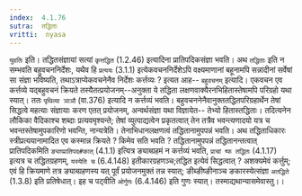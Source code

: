 ```yaml
---
index:  4.1.76
sutra:  तद्धिताः
vritti:  nyasa
---
```


`युवतिः` इति। तद्धितसंज्ञायां सत्यां `कृत्तद्धित` (1.2.46) इत्यादिना प्रातिपदिकसंज्ञा भवति। अथ `तद्धिताः` इति न सम्भवति बहुवचननिर्देशः, यथैव हि `प्रत्ययः` (3.1.1) इत्येकवचननिर्देशेऽपि वक्ष्यमाणानां बहूनामपि सन्नादीनां सर्वेषां सा संज्ञा भविष्यति, तथाऽत्राप्येकवचनेनैव निर्देशः कर्त्तव्यः ? इत्यत आह-- `बहुवचनम्` इत्यादि। एकवचन एव कर्त्तव्ये यद्बहुवचनं क्रियते तस्यैतत्प्रयोजनम्--अनुक्ता ये तद्धिता लक्षणवाक्यैरनभिहितास्तेषामपि परिग्रहो यथा स्यात्। ततः `पृथिव्या ञाञौ` (वा.376) इत्यादि न कर्त्तव्यं भवति। बहुवचननेनैवानुक्ततद्धितपरिग्रहार्थेन तेषां सिद्धत्वे महत्याः संज्ञायाः करण एतत् प्रयोजनम्, अन्वर्थसंज्ञा यथा विज्ञायेत-- तेभ्यो हितास्तद्धिताः। तदित्यनेन लौकिका वैदिकाश्च शब्दाः प्रत्यवमृश्यन्ते; तेषां व्युत्पाद्यत्वेन प्रकृतत्वात् तेन तत्रैव भवन्त्यणादयो यत्र च भवन्तस्तेषामुपकारिणो भवन्ति, नान्यत्रेति। तेनाभिधानलक्षणत्वं तद्धितानामुपपन्नं भवति। अथ तद्धिताधिकारः स्त्रीप्रत्ययानामादित एव कस्मान्न क्रियते ? किमेव सति भवति ? तद्धितानामुपपन्नं तद्धितानन्तत्वात् प्रातिपदिकमिति `ङ्याप्प्रातिपद#कात्` (4.1.1) इत्यित्र ङ्याब्ग्रहमं न कर्त्तव्यं भवति, `प्राचां ष्फ तद्धितः` (4.1.17) इत्यत्र च तद्धितग्रहणम्, `यस्येति च` (6.4.148) इतीकारग्रहणञ्च;तद्धित इत्येवं सिद्धत्वात् ? अशक्यमेवं कर्त्तुम्; एवं हि क्रियमाणे तत्र ङ्याब्ग्रहणस्य यत् पूर्वं प्रयोजनमुक्तं तन्न स्यात्; ङीब्ङीष्ङीनाञ्च ङकारस्येत्संज्ञा `अतद्धिते` (1.3.8) इति प्रतिषेधात्। इह च पट्वीति `ओर्गुणः` (6.4.146) इति गुणः स्यात्। तस्माद्यथान्यासमेवास्तु।।


